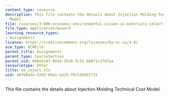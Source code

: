 ```yaml
---
content_type: resource
description: This file contains the details about Injection Molding Technical Cost
  Model.
file: /courses/3-080-economic-environmental-issues-in-materials-selection-fall-2005/a6f60ada52d209a1ea25f9c536db7731_cm_inject.xls
file_type: application/msword
learning_resource_types:
- Assignments
license: https://creativecommons.org/licenses/by-nc-sa/4.0/
ocw_type: OCWFile
parent_title: Assignments
parent_type: CourseSection
parent_uid: 098e5c47-8034-35e9-5c31-b68f1c17d7aa
resourcetype: Other
title: cm_inject.xls
uid: a6f60ada-52d2-09a1-ea25-f9c536db7731
---
```

This file contains the details about Injection Molding Technical Cost Model.